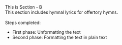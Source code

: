 This is Section - B<br>
This section includes hymnal lyrics for offertory hymns.<br><br>
Steps completed:<br>
- First phase: Unformatting the text<br>
- Second phase: Formatting the text in plain text<br>

